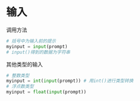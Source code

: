 # 输入

调用方法

```python
# 括号中为输入前的提示
myinput = input(prompt)
# input()得到的数据为字符串
```

其他类型的输入

```python
# 整数类型
myinput = int(input(prompt)) # 用int()进行类型转换
# 浮点数类型
myinput = float(input(prompt))
```

